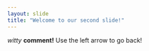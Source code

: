```yaml
---
layout: slide
title: "Welcome to our second slide!"
---
```

*witty* **comment!**
Use the left arrow to go back!
